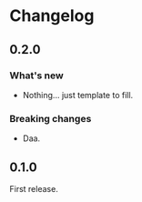 # Changelog

## 0.2.0

### What's new

 * Nothing... just template to fill.

### Breaking changes

 * Daa.

## 0.1.0

First release.